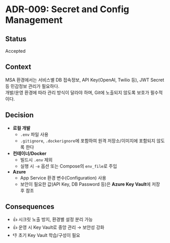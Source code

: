 # ADR-009: Secret and Config Management

## Status
Accepted

## Context
MSA 환경에서는 서비스별 DB 접속정보, API Key(OpenAI, Twilio 등), JWT Secret 등 민감정보 관리가 필요하다.  
개발/운영 환경에 따라 관리 방식이 달라야 하며, Git에 노출되지 않도록 보호가 필수적이다.

## Decision
- **로컬 개발**
  - `.env` 파일 사용
  - `.gitignore`, `.dockerignore`에 포함하여 원격 저장소/이미지에 포함되지 않도록 한다
- **컨테이너/Docker**
  - 빌드시 `.env` 제외
  - 실행 시 `-e` 옵션 또는 Compose의 `env_file`로 주입
- **Azure**
  - App Service 환경 변수(Configuration) 사용
  - 보안이 필요한 값(API Key, DB Password 등)은 **Azure Key Vault**에 저장 후 참조

## Consequences
- 👍 시크릿 노출 방지, 환경별 설정 분리 가능
- 👍 운영 시 Key Vault로 중앙 관리 → 보안성 강화
- 👎 초기 Key Vault 학습/구성이 필요
